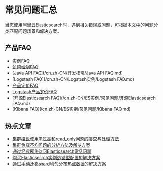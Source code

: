 # 常见问题汇总

当您使用阿里云Elasticsearch时，遇到相关错误或问题，可根据本文中的问题分类匹配问题场景和解决方案。

## 产品FAQ

-   [实例FAQ](/cn.zh-CN/ES实例/常见问题/实例FAQ.md)
-   [访问控制FAQ](/cn.zh-CN/ES访问控制/访问控制FAQ.md)
-   [Java API FAQ](/cn.zh-CN/开发指南/Java API FAQ.md)
-   [Logstash FAQ](/cn.zh-CN/Logstash实例/Logstash FAQ.md)
-   [产品定价FAQ](/cn.zh-CN/产品定价/产品定价FAQ.md)
-   [Logstash产品定价FAQ](/cn.zh-CN/Logstash实例/产品定价/Logstash产品定价FAQ.md)
-   [开源Elasticsearch FAQ](/cn.zh-CN/ES实例/常见问题/开源Elasticsearch FAQ.md)
-   [Kibana FAQ](/cn.zh-CN/ES实例/常见问题/Kibana FAQ.md)

## 热点文章

-   [集群磁盘使用率过高和read\_only问题的排查与处理方法]()
-   [集群负载不均问题的分析方法及解决方案]()
-   [通过经典网络访问Elasticsearch常见问题](/cn.zh-CN/ES实例/常见问题/通过经典网络访问ES常见问题.md)
-   [购买Elasticsearch实例选错型配置的解决方案](/cn.zh-CN/ES实例/常见问题/购买阿里云ES实例选错配置的解决方案.md)
-   [通过手动迁移shard均匀分布热点数据的解决方案]()

